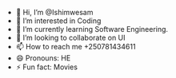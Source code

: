 - 👋 Hi, I’m @Ishimwesam
- 👀 I’m interested in Coding
- 🌱 I’m currently learning Software Engineering.
- 💞️ I’m looking to collaborate on UI
- 📫 How to reach me +250781434611
- 😄 Pronouns: HE
- ⚡ Fun fact: Movies

<!---
Ishimwesam/Ishimwesam is a ✨ special ✨ repository because its `README.md` (this file) appears on your GitHub profile.
You can click the Preview link to take a look at your changes.
--->
